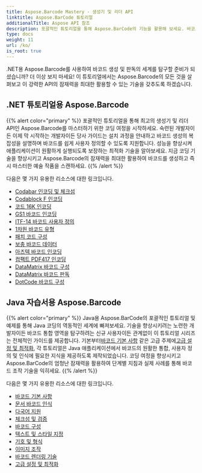 ```yaml
---
title: Aspose.Barcode Mastery - 생성기 및 리더 API
linktitle: Aspose.BarCode 튜토리얼
additionalTitle: Aspose API 참조
description: 포괄적인 튜토리얼을 통해 Aspose.BarCode의 기능을 활용해 보세요. 바코드를 손쉽게 생성, 사용자 정의 및 최적화하는 방법을 단계별로 알아보세요.
type: docs
weight: 11
url: /ko/
is_root: true
---
```


.NET용 Aspose.Barcode를 사용하여 바코드 생성 및 판독의 세계를 탐구할 준비가 되셨습니까? 더 이상 보지 마세요! 이 튜토리얼에서는 Aspose.Barcode의 모든 것을 살펴보고 이 강력한 API의 잠재력을 최대한 활용할 수 있는 기술을 갖추도록 하겠습니다.


## .NET 튜토리얼용 Aspose.Barcode
{{% alert color="primary" %}}
포괄적인 튜토리얼을 통해 최고의 생성기 및 리더 API인 Aspose.Barcode를 마스터하기 위한 코딩 여정을 시작하세요. 숙련된 개발자이든 이제 막 시작하는 개발자이든 당사 가이드는 설치 과정을 안내하고 바코드 생성의 복잡성을 설명하며 바코드를 쉽게 사용자 정의할 수 있도록 지원합니다. 성능을 향상시켜 애플리케이션이 원활하게 실행되도록 보장하는 최적화 기술을 알아보세요. 지금 코딩 기술을 향상시키고 Aspose.Barcode의 잠재력을 최대한 활용하여 바코드를 생성하고 즉시 마스터한 예술 작품을 스캔하세요.
{{% /alert %}}

다음은 몇 가지 유용한 리소스에 대한 링크입니다.
 
- [Codabar 인코딩 및 체크섬](./net/codabar-encoding-and-checksum/)
- [Codablock F 인코딩](./net/codablock-f-encoding/)
- [코드 16K 인코딩](./net/code-16k-encoding/)
- [GS1 바코드 인코딩](./net/gs1-barcode-encoding/)
- [ITF-14 바코드 사용자 정의](./net/itf-14-barcode-customization/)
- [1차원 바코드 유형](./net/one-dimensional-barcode-types/)
- [패치 코드 구성](./net/patch-code-configuration/)
- [보충 바코드 데이터](./net/supplemental-barcode-data/)
- [아즈텍 바코드 인코딩](./net/aztec-barcode-encoding/)
- [컴팩트 PDF417 인코딩](./net/compact-pdf417-encoding/)
- [DataMatrix 바코드 구성](./net/datamatrix-barcode-configuration/)
- [DataMatrix 바코드 판독](./net/datamatrix-barcode-reading/)
- [DotCode 바코드 구성](./net/dotcode-barcode-configuration/)



## Java 자습서용 Aspose.Barcode
{{% alert color="primary" %}}
 Java용 Aspose.BarCode의 포괄적인 튜토리얼 및 예제를 통해 Java 코딩의 역동적인 세계에 빠져보세요. 기술을 향상시키려는 노련한 개발자이든 바코드 통합 영역을 탐구하려는 신규 사용자이든 관계없이 이 튜토리얼 시리즈는 전체적인 가이드를 제공합니다. 기본부터[바코드 기본 사항](./java/barcode-basics/) 같은 고급 주제에[고급 설정 및 최적화](./java/advanced-settings-and-optimization/), 각 튜토리얼은 Java 애플리케이션에서 바코드의 원활한 통합, 사용자 정의 및 인식에 필요한 지식을 제공하도록 제작되었습니다. 코딩 여정을 향상시키고 Aspose.BarCode의 엄청난 잠재력을 활용하여 단계별 지침과 실제 사례를 통해 바코드 조작 기술을 익히세요.
{{% /alert %}}

다음은 몇 가지 유용한 리소스에 대한 링크입니다.

- [바코드 기본 사항](./java/barcode-basics/)
- [문서 바코드 인식](./java/document-barcode-recognition/)
- [다국어 지원](./java/multilingual-support/)
- [체크섬 및 검증](./java/checksum-and-validation/)
- [바코드 구성](./java/barcode-configuration/)
- [텍스트 및 스타일 지정](./java/text-and-styling/)
- [기호 및 형식](./java/symbology-and-format/)
- [이미지 조작](./java/image-manipulation/)
- [바코드 렌더링 기술](./java/barcode-rendering-techniques/)
- [고급 설정 및 최적화](./java/advanced-settings-and-optimization/)
